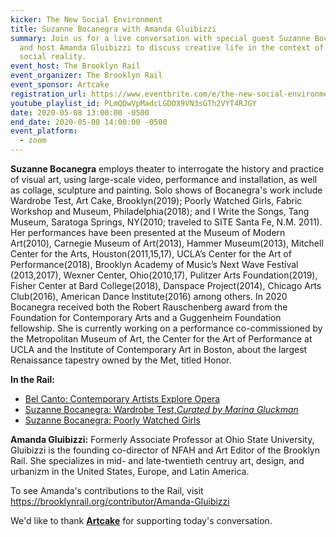 ```yaml
---
kicker: The New Social Environment
title: Suzanne Bocanegra with Amanda Gluibizzi
summary: Join us for a live conversation with special guest Suzanne Bocanegra
  and host Amanda Gluibizzi to discuss creative life in the context of our new
  social reality.
event_host: The Brooklyn Rail
event_organizer: The Brooklyn Rail
event_sponsor: Artcake
registration_url: https://www.eventbrite.com/e/the-new-social-environment-38-dr-vandana-shiva-tickets-103929722598
youtube_playlist_id: PLmQDwVpMadcLGDOX9VN3sGTh2VYT4RJGY
date: 2020-05-08 13:00:00 -0500
end_date: 2020-05-08 14:00:00 -0500
event_platform:
  - zoom
---
```

**Suzanne Bocanegra** employs theater to interrogate the history and practice of visual art, using large-scale video, performance and installation, as well as collage, sculpture and painting. Solo shows of Bocanegra's work include Wardrobe Test, Art Cake, Brooklyn(2019); Poorly Watched Girls, Fabric Workshop and Museum, Philadelphia(2018); and I Write the Songs, Tang Museum, Saratoga Springs, NY(2010; traveled to SITE Santa Fe, N.M. 2011). Her performances have been presented at the Museum of Modern Art(2010), Carnegie Museum of Art(2013), Hammer Museum(2013), Mitchell Center for the Arts, Houston(2011,15,17), UCLA’s Center for the Art of Performance(2018), Brooklyn Academy of Music’s Next Wave Festival (2013,2017), Wexner Center, Ohio(2010,17), Pulitzer Arts Foundation(2019), Fisher Center at Bard College(2018), Danspace Project(2014), Chicago Arts Club(2016), American Dance Institute(2016) among others. In 2020 Bocanegra received both the Robert Rauschenberg award from the Foundation for Contemporary Arts and a Guggenheim Foundation fellowship. She is currently working on a performance co-commissioned by the Metropolitan Museum of Art, the Center for the Art of Performance at UCLA and the Institute of Contemporary Art in Boston, about the largest Renaissance tapestry owned by the Met, titled Honor.

**In the Rail:**

* [Bel Canto: Contemporary Artists Explore Opera](https://brooklynrail.org/2019/09/artseen/Bel-Canto-Contemporary-Artists-Explore-Opera)
* [Suzanne Bocanegra: Wardrobe Test,*Curated by Marina Gluckman*](https://brooklynrail.org/2019/11/artseen/Suzanne-Bocanegra-Wardrobe-Test)
* [Suzanne Bocanegra: Poorly Watched Girls](https://brooklynrail.org/2018/11/artseen/Suzanne-Bocanegra-Poorly-Watched-Girls)

**Amanda Gluibizzi:** Formerly Associate Professor at Ohio State University, Gluibizzi is the founding co-director of NFAH and Art Editor of the Brooklyn Rail. She specializes in mid- and late-twentieth centruy art, design, and urbanizm in the United States, Europe, and Latin America.

To see Amanda's contributions to the Rail, visit <https://brooklynrail.org/contributor/Amanda-Gluibizzi>

We'd like to thank **[Artcake](https://artcake.org/)** for supporting today's conversation.
